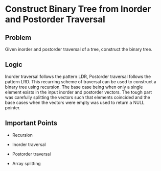 # Construct Binary Tree from Inorder and Postorder Traversal

## Problem

Given inorder and postorder traversal of a tree, construct the binary tree.

## Logic

Inorder traversal follows the pattern LDR, Postorder traversal follows the pattern LRD. This recurring scheme of traversal can be used to construct a binary tree using recursion. The base case being when only a single element exists in the input inorder and postorder vectors. The tough part was carefully splitting the vectors such that elements coincided and the base cases when the vectors were empty was used to return a NULL pointer.

## Important Points

- Recursion

- Inorder traversal

- Postorder traversal

- Array splitting
